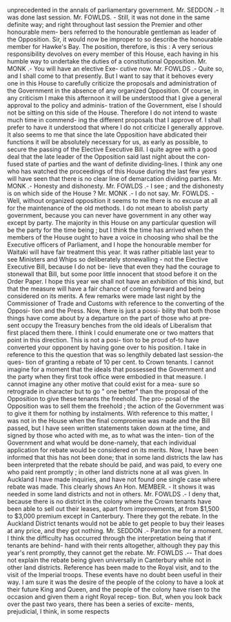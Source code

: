 unprecedented in the annals of parliamentary government. Mr. SEDDON .- It was done last session. Mr. FOWLDS. - Still, it was not done in the same definite way; and right throughout last session the Premier and other honourable mem- bers referred to the honourable gentleman as leader of the Opposition. Sir, it would now be improper to so describe the honourable member for Hawke's Bay. The position, therefore, is this : A very serious responsibility devolves on every member of this House, each having in his humble way to undertake the duties of a constitutional Opposition. Mr. MONK .- You will have an elective Exe- cutive now. Mr. FOWLDS .- Quite so, and I shall come to that presently. But I want to say that it behoves every one in this House to carefully criticize the proposals and administration of the Government in the absence of any organized Opposition. Of course, in any criticism I make this afternoon it will be understood that I give a general approval to the policy and adminis- tration of the Government, else I should not be sitting on this side of the House. Therefore I do not intend to waste much time in commend- ing the different proposals that I approve of. I shall prefer to have it understood that where I do not criticize I generally approve. It also seems to me that since the late Opposition have abdicated their functions it will be absolutely necessary for us, as early as possible, to secure the passing of the Elective Executive Bill. I quite agree with a good deal that the late leader of the Opposition said last night about the con- fused state of parties and the want of definite dividing-lines. I think any one who has watched the proceedings of this House during the last few years will have seen that there is no clear line of demarcation dividing parties. Mr. MONK .- Honesty and dishonesty. Mr. FOWLDS .- I see ; and the dishonesty is on which side of the House ? Mr. MONK .- I do not say. Mr. FOWLDS. - Well, without organized opposition it seems to me there is no excuse at all for the maintenance of the old methods. I do not mean to abolish party government, because you can never have government in any other way except by party. The majority in this House on any particular question will be the party for the time being ; but I think the time has arrived when the members of the House ought to have a voice in choosing who shall be the Executive officers of Parliament, and I hope the honourable member for Waitaki will have fair treatment this year. It was rather pitiable last year to see Ministers and Whips so deliberately stonewalling - not the Elective Executive Bill, because I do not be- lieve that even they had the courage to stonewall that Bill, but some poor little innocent that stood before it on the Order Paper. I hope this year we shall not have an exhibition of this kind, but that the measure will have a fair chance of coming forward and being considered on its merits. A few remarks were made last night by the Commissioner of Trade and Customs with reference to the converting of the Opposi- tion and the Press. Now, there is just a possi- bility that both those things have come about by a departure on the part of those who at pre- sent occupy the Treasury benches from the old ideals of Liberalism that first placed them there. I think I could enumerate one or two matters that point in this direction. This is not a posi- tion to be proud of-to have converted your opponent by having gone over to his position. I take in reference to this the question that was so lengthily debated last session-the ques- tion of granting a rebate of 10 per cent. to Crown tenants. I cannot imagine for a moment that the ideals that possessed the Government and the party when they first took office were embodied in that measure. I cannot imagine any other motive that could exist for a mea- sure so retrograde in character but to go " one better" than the proposal of the Opposition to give these tenants the freehold. The pro- posal of the Opposition was to sell them the freehold ; the action of the Government was to give it them for nothing by instalments. With reference to this matter, I was not in the House when the final compromise was made and the Bill passed, but I have seen written statements taken down at the time, and signed by those who acted with me, as to what was the inten- tion of the Government and what would be done-namely, that each individual application for rebate would be considered on its merits. Now, I have been informed that this has not been done; that in some land districts the law has been interpreted that the rebate should be paid, and was paid, to every one who paid rent promptly ; in other land districts none at all was given. In Auckland I have made inquiries, and have not found one single case where rebate was made. This clearly shows An Hon. MEMBER. - It shows it was needed in some land districts and not in others. Mr. FOWLDS .- I deny that, because there is no district in the colony where the Crown tenants have been able to sell out their leases, apart from improvements, at from $1,500 to $3,000 premium except in Canterbury. There they got the rebate. In the Auckland District tenants would not be able to get people to buy their leases at any price, and they got nothing. Mr. SEDDON .- Pardon me for a moment. I think the difficulty has occurred through the interpretation being that if tenants are behind- hand with their rents altogether, although they pay this year's rent promptly, they cannot get the rebate. Mr. FOWLDS .-- That does not explain the rebate being given universally in Canterbury while not in other land districts. Reference has been made to the Royal visit, and to the visit of the Imperial troops. These events have no doubt been useful in their way. I am sure it was the desire of the people of the colony to have a look at their future King and Queen, and the people of the colony have risen to the occasion and given them a right Royal recep- tion. But, when you look back over the past two years, there has been a series of excite- ments, prejudicial, I think, in some respects 
